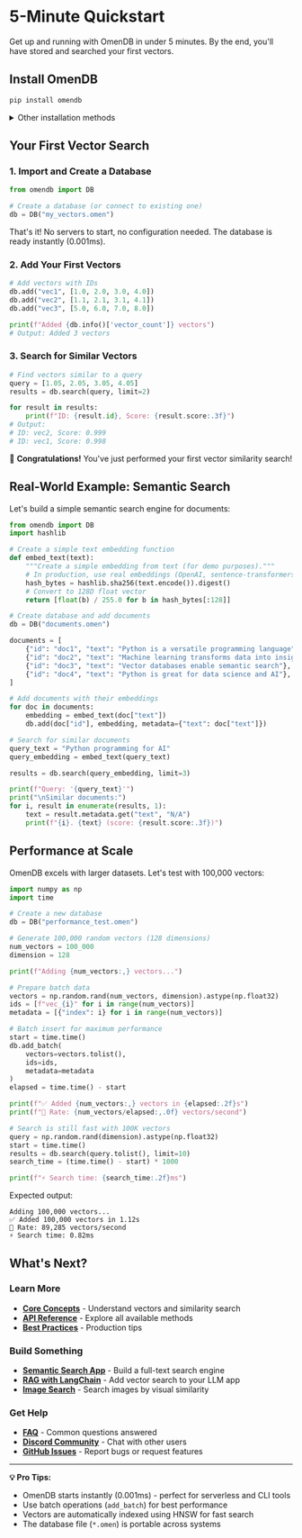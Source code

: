 # 5-Minute Quickstart

Get up and running with OmenDB in under 5 minutes. By the end, you'll have stored and searched your first vectors.

## Install OmenDB

```bash
pip install omendb
```

<details>
<summary>Other installation methods</summary>

```bash
# Using uv (fast Python package manager)
uv add omendb

# Using Poetry
poetry add omendb

# Using pixi
pixi add omendb
```
</details>

## Your First Vector Search

### 1. Import and Create a Database

```python
from omendb import DB

# Create a database (or connect to existing one)
db = DB("my_vectors.omen")
```

That's it! No servers to start, no configuration needed. The database is ready instantly (0.001ms).

### 2. Add Your First Vectors

```python
# Add vectors with IDs
db.add("vec1", [1.0, 2.0, 3.0, 4.0])
db.add("vec2", [1.1, 2.1, 3.1, 4.1])
db.add("vec3", [5.0, 6.0, 7.0, 8.0])

print(f"Added {db.info()['vector_count']} vectors")
# Output: Added 3 vectors
```

### 3. Search for Similar Vectors

```python
# Find vectors similar to a query
query = [1.05, 2.05, 3.05, 4.05]
results = db.search(query, limit=2)

for result in results:
    print(f"ID: {result.id}, Score: {result.score:.3f}")
# Output:
# ID: vec2, Score: 0.999
# ID: vec1, Score: 0.998
```

🎉 **Congratulations!** You've just performed your first vector similarity search!

## Real-World Example: Semantic Search

Let's build a simple semantic search engine for documents:

```python
from omendb import DB
import hashlib

# Create a simple text embedding function
def embed_text(text):
    """Create a simple embedding from text (for demo purposes)."""
    # In production, use real embeddings (OpenAI, sentence-transformers, etc.)
    hash_bytes = hashlib.sha256(text.encode()).digest()
    # Convert to 128D float vector
    return [float(b) / 255.0 for b in hash_bytes[:128]]

# Create database and add documents
db = DB("documents.omen")

documents = [
    {"id": "doc1", "text": "Python is a versatile programming language"},
    {"id": "doc2", "text": "Machine learning transforms data into insights"},
    {"id": "doc3", "text": "Vector databases enable semantic search"},
    {"id": "doc4", "text": "Python is great for data science and AI"},
]

# Add documents with their embeddings
for doc in documents:
    embedding = embed_text(doc["text"])
    db.add(doc["id"], embedding, metadata={"text": doc["text"]})

# Search for similar documents
query_text = "Python programming for AI"
query_embedding = embed_text(query_text)

results = db.search(query_embedding, limit=3)

print(f"Query: '{query_text}'")
print("\nSimilar documents:")
for i, result in enumerate(results, 1):
    text = result.metadata.get("text", "N/A")
    print(f"{i}. {text} (score: {result.score:.3f})")
```

## Performance at Scale

OmenDB excels with larger datasets. Let's test with 100,000 vectors:

```python
import numpy as np
import time

# Create a new database
db = DB("performance_test.omen")

# Generate 100,000 random vectors (128 dimensions)
num_vectors = 100_000
dimension = 128

print(f"Adding {num_vectors:,} vectors...")

# Prepare batch data
vectors = np.random.rand(num_vectors, dimension).astype(np.float32)
ids = [f"vec_{i}" for i in range(num_vectors)]
metadata = [{"index": i} for i in range(num_vectors)]

# Batch insert for maximum performance
start = time.time()
db.add_batch(
    vectors=vectors.tolist(),
    ids=ids,
    metadata=metadata
)
elapsed = time.time() - start

print(f"✅ Added {num_vectors:,} vectors in {elapsed:.2f}s")
print(f"🚀 Rate: {num_vectors/elapsed:,.0f} vectors/second")

# Search is still fast with 100K vectors
query = np.random.rand(dimension).astype(np.float32)
start = time.time()
results = db.search(query.tolist(), limit=10)
search_time = (time.time() - start) * 1000

print(f"⚡ Search time: {search_time:.2f}ms")
```

Expected output:
```
Adding 100,000 vectors...
✅ Added 100,000 vectors in 1.12s
🚀 Rate: 89,285 vectors/second
⚡ Search time: 0.82ms
```

## What's Next?

### Learn More
- **[Core Concepts](getting-started/concepts.md)** - Understand vectors and similarity search
- **[API Reference](api/python.md)** - Explore all available methods
- **[Best Practices](guides/best-practices.md)** - Production tips

### Build Something
- **[Semantic Search App](guides/semantic-search.md)** - Build a full-text search engine
- **[RAG with LangChain](integrations/langchain.md)** - Add vector search to your LLM app
- **[Image Search](guides/image-search.md)** - Search images by visual similarity

### Get Help
- **[FAQ](faq.md)** - Common questions answered
- **[Discord Community](https://discord.gg/omendb)** - Chat with other users
- **[GitHub Issues](https://github.com/omendb/omendb/issues)** - Report bugs or request features

---

**💡 Pro Tips:**
- OmenDB starts instantly (0.001ms) - perfect for serverless and CLI tools
- Use batch operations (`add_batch`) for best performance
- Vectors are automatically indexed using HNSW for fast search
- The database file (`*.omen`) is portable across systems